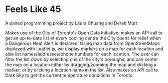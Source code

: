 # Feels Like 45

A paired programming project by Laura Chuang and Derek Murr.

Makes use of the City of Toronto's Open Data Initiative; makes an API call to get an up-to-date list of every cooling centre the City opens for relief when a Dangerous Heat Alert is declared. Using map data from OpenStreetMaps displayed with Leaflet.js, we display markers on a map for each location and also list names/addresses/phone numbers for each location. The user can filter the list down by selecting one of the city's boroughs, and can center the map on a location either by dragging/zooming the map and clicking a marker, or by clicking a location name in the list. Also makes an API call to Dark Sky to get the current temperature conditions in Toronto.

